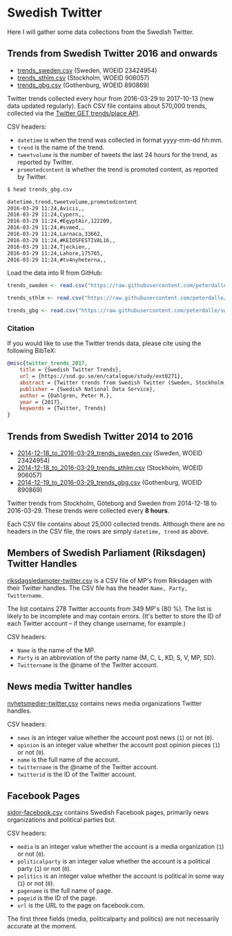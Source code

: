 # Swedish Twitter

Here I will gather some data collections from the Swedish Twitter.

## Trends from Swedish Twitter 2016 and onwards

* [trends_sweden.csv](trends_sweden.csv) (Sweden, WOEID 23424954)
* [trends_sthlm.csv](trends_sthlm.csv) (Stockholm, WOEID 906057)
* [trends_gbg.csv](trends_gbg.csv) (Gothenburg, WOEID 890869)

Twitter trends collected every hour from 2016-03-29 to 2017-10-13 (new data updated regularly). Each CSV file contains about 570,000 trends, collected via the [Twitter GET trends/place API](https://dev.twitter.com/rest/reference/get/trends/place).

CSV headers: 

- `datetime` is when the trend was collected in format yyyy-mm-dd hh:mm.
- `trend` is the name of the trend.
- `tweetvolume` is the number of tweets the last 24 hours for the trend, as reported by Twitter.
- `promotedcontent` is whether the trend is promoted content, as reported by Twitter.

```bash
$ head trends_gbg.csv

datetime,trend,tweetvolume,promotedcontent
2016-03-29 11:24,Avicii,,
2016-03-29 11:24,Cypern,,
2016-03-29 11:24,#EgyptAir,122209,
2016-03-29 11:24,#svmed,,
2016-03-29 11:24,Larnaca,33662,
2016-03-29 11:24,#KEIOSFESTIVAL16,,
2016-03-29 11:24,Tjeckien,,
2016-03-29 11:24,Lahore,175765,
2016-03-29 11:24,#tv4nyheterna,,
```

Load the data into R from GitHub:

```r
trends_sweden <- read.csv("https://raw.githubusercontent.com/peterdalle/swedishtwitter/master/trends_sweden.csv", header=TRUE)

trends_sthlm <- read.csv("https://raw.githubusercontent.com/peterdalle/swedishtwitter/master/trends_sthlm.csv", header=TRUE)

trends_gbg <- read.csv("https://raw.githubusercontent.com/peterdalle/swedishtwitter/master/trends_gbg.csv", header=TRUE)
```

### Citation

If you would like to use the Twitter trends data, please cite using the following BibTeX:

```BibTeX
@misc{twitter_trends_2017,
    title = {Swedish Twitter Trends},
    url = {https://snd.gu.se/en/catalogue/study/ext0271},
    abstract = {Twitter trends from Swedish Twitter (Sweden, Stockholm, Göteborg). Trends collected every hour from 2016-03-29 and onwards via the GET trends/place API. Data contains datetime, name of the trend, tweet volume, and whether or not the trend is promoted content.},
    publisher = {Swedish National Data Service},
    author = {Dahlgren, Peter M.},
    year = {2017},
    keywords = {Twitter, Trends}
}
```

## Trends from Swedish Twitter 2014 to 2016

* [2014-12-18_to_2016-03-29_trends_sweden.csv](2014-12-18_to_2016-03-29_trends_sweden.csv) (Sweden, WOEID 23424954)
* [2014-12-18_to_2016-03-29_trends_sthlm.csv](2014-12-18_to_2016-03-29_trends_sthlm.csv) (Stockholm, WOEID 906057)
* [2014-12-19_to_2016-03-29_trends_gbg.csv](2014-12-19_to_2016-03-29_trends_gbg.csv) (Gothenburg, WOEID 890869)

Twitter trends from Stockholm, Göteborg and Sweden from 2014-12-18 to 2016-03-29. These trends were collected every **8 hours**.

Each CSV file contains about 25,000 collected trends. Although there are no headers in the CSV file, the rows are simply `datetime, trend` as above.

## Members of Swedish Parliament (Riksdagen) Twitter Handles

[riksdagsledamoter-twitter.csv](riksdagsledamoter-twitter.csv) is a CSV file of MP's from Riksdagen with their Twitter handles. The CSV file has the header `Name, Party, Twittername`.

The list contains 278 Twitter accounts from 349 MP's (80 %). The list is likely to be incomplete and may contain errors. (It's better to store the ID of each Twitter account – if they change username, for example.)

CSV headers: 

- `Name` is the name of the MP.
- `Party` is an abbreviation of the party name (M, C, L, KD, S, V, MP, SD).
- `Twittername` is the @name of the Twitter account.

## News media Twitter handles

[nyhetsmedier-twitter.csv](nyhetsmedier-twitter.csv) contains news media organizations Twitter handles.

CSV headers:

- `news` is an integer value whether the account post news (`1`) or not (`0`).
- `opinion` is an integer value whether the account post opinion pieces (`1`) or not (`0`).
- `name` is the full name of the account.
- `twittername` is the @name of the Twitter account.
- `twitterid` is the ID of the Twitter account.

## Facebook Pages

[sidor-facebook.csv](sidor-facebook.csv) contains Swedish Facebook pages, primarily news organizations and political parties but.

CSV headers:

- `media` is an integer value whether the account is a media organization (`1`) or not (`0`).
- `politicalparty` is an integer value whether the account is a political party (`1`) or not (`0`).
- `politics` is an integer value whether the account is political in some way (`1`) or not (`0`).
- `pagename` is the full name of page.
- `pageid` is the ID of the page.
- `url` is the URL to the page on facebook.com.

The first three fields (media, politicalparty and politics) are not necessarily accurate at the moment.
